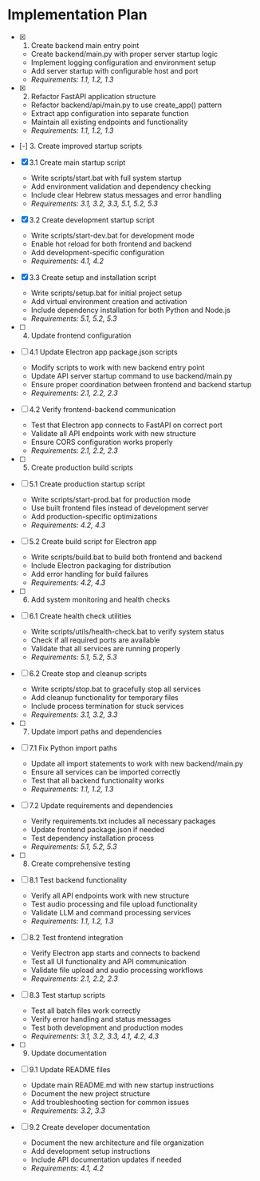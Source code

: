 # Implementation Plan

- [x] 1. Create backend main entry point



  - Create backend/main.py with proper server startup logic
  - Implement logging configuration and environment setup
  - Add server startup with configurable host and port
  - _Requirements: 1.1, 1.2, 1.3_

- [x] 2. Refactor FastAPI application structure




  - Refactor backend/api/main.py to use create_app() pattern
  - Extract app configuration into separate function
  - Maintain all existing endpoints and functionality
  - _Requirements: 1.1, 1.2, 1.3_

- [-] 3. Create improved startup scripts



- [x] 3.1 Create main startup script





  - Write scripts/start.bat with full system startup
  - Add environment validation and dependency checking
  - Include clear Hebrew status messages and error handling
  - _Requirements: 3.1, 3.2, 3.3, 5.1, 5.2, 5.3_

- [x] 3.2 Create development startup script




  - Write scripts/start-dev.bat for development mode
  - Enable hot reload for both frontend and backend
  - Add development-specific configuration
  - _Requirements: 4.1, 4.2_

- [x] 3.3 Create setup and installation script

  - Write scripts/setup.bat for initial project setup
  - Add virtual environment creation and activation
  - Include dependency installation for both Python and Node.js
  - _Requirements: 5.1, 5.2, 5.3_

- [ ] 4. Update frontend configuration
- [ ] 4.1 Update Electron app package.json scripts
  - Modify scripts to work with new backend entry point
  - Update API server startup command to use backend/main.py
  - Ensure proper coordination between frontend and backend startup
  - _Requirements: 2.1, 2.2, 2.3_

- [ ] 4.2 Verify frontend-backend communication
  - Test that Electron app connects to FastAPI on correct port
  - Validate all API endpoints work with new structure
  - Ensure CORS configuration works properly
  - _Requirements: 2.1, 2.2, 2.3_

- [ ] 5. Create production build scripts
- [ ] 5.1 Create production startup script
  - Write scripts/start-prod.bat for production mode
  - Use built frontend files instead of development server
  - Add production-specific optimizations
  - _Requirements: 4.2, 4.3_

- [ ] 5.2 Create build script for Electron app
  - Write scripts/build.bat to build both frontend and backend
  - Include Electron packaging for distribution
  - Add error handling for build failures
  - _Requirements: 4.2, 4.3_

- [ ] 6. Add system monitoring and health checks
- [ ] 6.1 Create health check utilities
  - Write scripts/utils/health-check.bat to verify system status
  - Check if all required ports are available
  - Validate that all services are running properly
  - _Requirements: 5.1, 5.2, 5.3_

- [ ] 6.2 Create stop and cleanup scripts
  - Write scripts/stop.bat to gracefully stop all services
  - Add cleanup functionality for temporary files
  - Include process termination for stuck services
  - _Requirements: 3.1, 3.2, 3.3_

- [ ] 7. Update import paths and dependencies
- [ ] 7.1 Fix Python import paths
  - Update all import statements to work with new backend/main.py
  - Ensure all services can be imported correctly
  - Test that all backend functionality works
  - _Requirements: 1.1, 1.2, 1.3_

- [ ] 7.2 Update requirements and dependencies
  - Verify requirements.txt includes all necessary packages
  - Update frontend package.json if needed
  - Test dependency installation process
  - _Requirements: 5.1, 5.2, 5.3_

- [ ] 8. Create comprehensive testing
- [ ] 8.1 Test backend functionality
  - Verify all API endpoints work with new structure
  - Test audio processing and file upload functionality
  - Validate LLM and command processing services
  - _Requirements: 1.1, 1.2, 1.3_

- [ ] 8.2 Test frontend integration
  - Verify Electron app starts and connects to backend
  - Test all UI functionality and API communication
  - Validate file upload and audio processing workflows
  - _Requirements: 2.1, 2.2, 2.3_

- [ ] 8.3 Test startup scripts
  - Test all batch files work correctly
  - Verify error handling and status messages
  - Test both development and production modes
  - _Requirements: 3.1, 3.2, 3.3, 4.1, 4.2, 4.3_

- [ ] 9. Update documentation
- [ ] 9.1 Update README files
  - Update main README.md with new startup instructions
  - Document the new project structure
  - Add troubleshooting section for common issues
  - _Requirements: 3.2, 3.3_

- [ ] 9.2 Create developer documentation
  - Document the new architecture and file organization
  - Add development setup instructions
  - Include API documentation updates if needed
  - _Requirements: 4.1, 4.2_